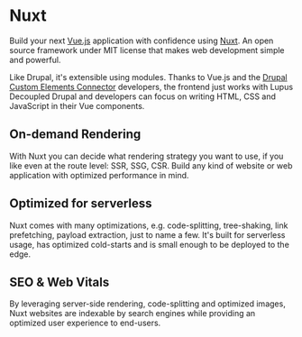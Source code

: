 # Nuxt

Build your next [Vue.js](https://vuejs.org) application with confidence using [Nuxt](https://nuxt.com). An open source framework under MIT license that makes web development simple and powerful.

Like Drupal, it's extensible using modules.
Thanks to Vue.js and the [Drupal Custom Elements Connector](https://github.com/drunomics/nuxt-module-drupal-ce) developers, the frontend just works with Lupus Decoupled Drupal and developers can focus on writing HTML, CSS and JavaScript in their Vue components.

## On-demand Rendering

With Nuxt you can decide what rendering strategy you want to use, if you like even at the route level: SSR, SSG, CSR. Build any kind of website or web application with optimized performance in mind.

## Optimized for serverless

Nuxt comes with many optimizations, e.g. code-splitting, tree-shaking, link prefetching, payload extraction, just to name a few. It's built for serverless usage, has optimized cold-starts and is small enough to be deployed to the edge.

## SEO & Web Vitals

By leveraging server-side rendering, code-splitting and optimized images, Nuxt websites are indexable by search engines while providing an optimized user experience to end-users.
